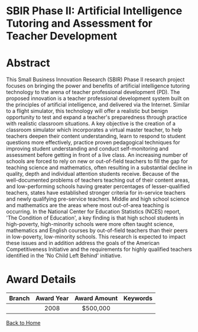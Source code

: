 
SBIR Phase II: Artificial Intelligence Tutoring and Assessment for Teacher Development
======================================================================================

# Abstract


This Small Business Innovation Research (SBIR) Phase II research project focuses on bringing the power and benefits of artificial intelligence tutoring technology to the arena of teacher professional development (PD). The proposed innovation is a teacher professional development system built on the principles of artificial intelligence, and delivered via the Internet. Similar to a flight simulator, this technology will offer a realistic but benign opportunity to test and expand a teacher's preparedness through practice with realistic classroom situations. A key objective is the creation of a classroom simulator which incorporates a virtual master teacher, to help teachers deepen their content understanding, learn to respond to student questions more effectively, practice proven pedagogical techniques for improving student understanding and conduct self-monitoring and assessment before getting in front of a live class.  An increasing number of schools are forced to rely on new or out-of-field teachers to fill the gap for teaching science and mathematics, often resulting in a substantial decline in quality, depth and individual attention students receive. Because of the well-documented problems of teachers teaching out of their content areas, and low-performing schools having greater percentages of lesser-qualified teachers, states have established stronger criteria for in-service teachers and newly qualifying pre-service teachers. Middle and high school
science and mathematics are the areas where most out-of-area teaching is occurring. In the National Center for Education Statistics (NCES) report, 'The Condition of Education', a key finding is that high school students in high-poverty, high-minority schools were more often taught science, mathematics and English courses by out-of-field teachers than their peers in low-poverty, low-minority schools. This research is expected to impact these issues and in addition address the goals of the American Competitiveness Initiative and the requirements for highly qualified teachers identified in the 'No Child Left Behind' initiative.  

# Award Details

|Branch|Award Year|Award Amount|Keywords|
| :---: | :---: | :---: | :---: |
||2008|$500,000||
  
  


[Back to Home](https://github.com/chrischow/dod_sbir_awards/Reports/JT/#90)